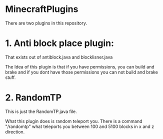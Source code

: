 # MinecraftPlugins

There are two plugins in this repository.

# 1. Anti block place plugin:
That exists out of antiblock.java and blocklisner.java

The Idea of this plugin is that if you have permissions, you can build and brake and if you dont have those permissions you can not build and brake stuff.

# 2. RandomTP
This is just the RandomTP.java file.

What this plugin does is random teleport you.
There is a command "/randomtp" what teleports you between 100 and 5100 blocks in x and z direction.


